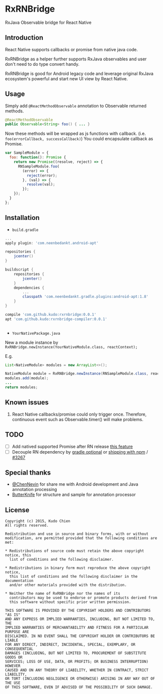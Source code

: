 # RxRNBridge

RxJava Observable bridge for React Native

## Introduction

React Native supports callbacks or promise from native java code.

RxRNBridge as a helper further supports RxJava observables and user don't need to do type convert handy.

RxRNBridge is good for Android legacy code and leverage original RxJava ecosystem's powerful and start new UI view by React Native.

## Usage

Simply add `@ReactMethodObservable` annotation to Observable returned methods.

```java
@ReactMethodObservable
public Observable<String> foo() { ... }
```

Now these methods will be wrapped as js functions with callback.
(i.e. `foo(errorCallback, successCallback)`)
You could encapsulate callback as Promise.

```javascript
var SampleModule = {
  foo: function(): Promise {
    return new Promise((resolve, reject) => {
      RNSampleModule.foo(
        (error) => {
          reject(error);
        }, (val) => {
          resolve(val);
        });
    });
  }
};
```

## Installation

* `build.gradle`

```gradle
...
apply plugin: 'com.neenbedankt.android-apt'

repositories {
    jcenter()
}

buildscript {
    repositories {
        jcenter()
    }
    dependencies {
    	...
    	classpath 'com.neenbedankt.gradle.plugins:android-apt:1.8'
    }
}

compile 'com.github.kudo:rxrnbridge:0.0.1'
apt 'com.github.kudo:rxrnbridge-compiler:0.0.1'
    
```

* `YourNativePackage.java`

New a module instance by `RxRNBridge.newInstance(YourNativeModule.class, reactContext);`

E.g.

```java
List<NativeModule> modules = new ArrayList<>();

NativeModule module = RxRNBridge.newInstance(RNSampleModule.class, reactContext);
modules.add(module);
...
return modules;

```


## Known issues
1. React Native callbacks/promise could only trigger once.  Therefore, continuous event such as Observable.timer() will make problems.

## TODO
- [ ] Add natived supported Promise after RN release [this feature](https://github.com/facebook/react-native/commit/b86a6e3b44a63e92cf3a7976d2fa26c4bf412df1)
- [ ] Decouple RN dependency by [gradle optional](http://stackoverflow.com/questions/25345804/optional-gradle-dependencies-for-maven-libraries) or [shipping with npm](https://github.com/facebook/react-native/issues/2679) / [#3267](https://github.com/facebook/react-native/issues/3267)

## Special thanks
* [@ChenNevin](https://twitter.com/ChenNevin) for share me with Android development and Java annotation processing
* [ButterKnife](https://github.com/JakeWharton/butterknife) for structure and sample for annotation processor

## License

	
	Copyright (c) 2015, Kudo Chien
	All rights reserved.
	
	Redistribution and use in source and binary forms, with or without
	modification, are permitted provided that the following conditions are met:
	
	* Redistributions of source code must retain the above copyright notice, this
	  list of conditions and the following disclaimer.
	
	* Redistributions in binary form must reproduce the above copyright notice,
	  this list of conditions and the following disclaimer in the documentation
	  and/or other materials provided with the distribution.
	
	* Neither the name of RxRNBridge nor the names of its
	  contributors may be used to endorse or promote products derived from
	  this software without specific prior written permission.
	
	THIS SOFTWARE IS PROVIDED BY THE COPYRIGHT HOLDERS AND CONTRIBUTORS "AS IS"
	AND ANY EXPRESS OR IMPLIED WARRANTIES, INCLUDING, BUT NOT LIMITED TO, THE
	IMPLIED WARRANTIES OF MERCHANTABILITY AND FITNESS FOR A PARTICULAR PURPOSE ARE
	DISCLAIMED. IN NO EVENT SHALL THE COPYRIGHT HOLDER OR CONTRIBUTORS BE LIABLE
	FOR ANY DIRECT, INDIRECT, INCIDENTAL, SPECIAL, EXEMPLARY, OR CONSEQUENTIAL
	DAMAGES (INCLUDING, BUT NOT LIMITED TO, PROCUREMENT OF SUBSTITUTE GOODS OR
	SERVICES; LOSS OF USE, DATA, OR PROFITS; OR BUSINESS INTERRUPTION) HOWEVER
	CAUSED AND ON ANY THEORY OF LIABILITY, WHETHER IN CONTRACT, STRICT LIABILITY,
	OR TORT (INCLUDING NEGLIGENCE OR OTHERWISE) ARISING IN ANY WAY OUT OF THE USE
	OF THIS SOFTWARE, EVEN IF ADVISED OF THE POSSIBILITY OF SUCH DAMAGE.
